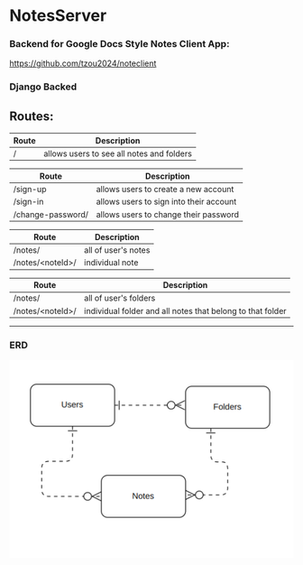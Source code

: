 # NotesServer

### Backend for Google Docs Style Notes Client App:
https://github.com/tzou2024/noteclient

### Django Backed

## Routes:

| Route | Description |
| ----| ----|
| /  | allows users to see all notes and folders|

| Route | Description |
| ----| ----|
| /sign-up | allows users to create a new account |
| /sign-in | allows users to sign into their account |
| /change-password/ | allows users to change their password |

| Route | Description|
| -------- | ------|
| /notes/  | all of user's notes|
| /notes/\<noteId>/ | individual note

| Route | Description|
| -------- | ------|
| /notes/  | all of user's folders|
| /notes/\<noteId>/ | individual folder and all notes that belong to that folder

------
### ERD
![ERD](erd.png)

